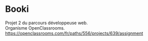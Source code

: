 # Booki


Projet 2 du parcours développeuse web.<br>
Organisme OpenClassrooms.<br>
https://openclassrooms.com/fr/paths/556/projects/639/assignment
